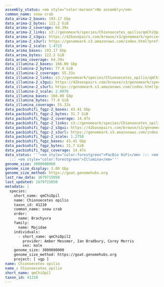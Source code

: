 ```yaml
---
assembly_status: <em style="color:maroon">No assembly</em>
common_name: snow crab
data_arima-2_bases: 193.17 Gbp
data_arima-2_bytes: 122.2 GiB
data_arima-2_coverage: 64.39x
data_arima-2_links: s3://genomeark/species/Chionoecetes_opilio/qmChiOpil2/genomic_data/arima/<br>
data_arima-2_s3gui: https://42basepairs.com/browse/s3/genomeark/species/Chionoecetes_opilio/qmChiOpil2/genomic_data/arima/
data_arima-2_s3url: https://genomeark.s3.amazonaws.com/index.html?prefix=species/Chionoecetes_opilio/qmChiOpil2/genomic_data/arima/
data_arima-2_scale: 1.4725
data_arima_bases: 193.17 Gbp
data_arima_bytes: 122.2 GiB
data_arima_coverage: 64.39x
data_illumina-2_bases: 166.00 Gbp
data_illumina-2_bytes: 77.0 GiB
data_illumina-2_coverage: 55.33x
data_illumina-2_links: s3://genomeark/species/Chionoecetes_opilio/qmChiOpil2/genomic_data/illumina/<br>
data_illumina-2_s3gui: https://42basepairs.com/browse/s3/genomeark/species/Chionoecetes_opilio/qmChiOpil2/genomic_data/illumina/
data_illumina-2_s3url: https://genomeark.s3.amazonaws.com/index.html?prefix=species/Chionoecetes_opilio/qmChiOpil2/genomic_data/illumina/
data_illumina-2_scale: 2.0076
data_illumina_bases: 166.00 Gbp
data_illumina_bytes: 77.0 GiB
data_illumina_coverage: 55.33x
data_pacbiohifi_fqgz-2_bases: 43.41 Gbp
data_pacbiohifi_fqgz-2_bytes: 31.7 GiB
data_pacbiohifi_fqgz-2_coverage: 14.47x
data_pacbiohifi_fqgz-2_links: s3://genomeark/species/Chionoecetes_opilio/qmChiOpil2/genomic_data/pacbio_hifi/<br>
data_pacbiohifi_fqgz-2_s3gui: https://42basepairs.com/browse/s3/genomeark/species/Chionoecetes_opilio/qmChiOpil2/genomic_data/pacbio_hifi/
data_pacbiohifi_fqgz-2_s3url: https://genomeark.s3.amazonaws.com/index.html?prefix=species/Chionoecetes_opilio/qmChiOpil2/genomic_data/pacbio_hifi/
data_pacbiohifi_fqgz-2_scale: 1.2758
data_pacbiohifi_fqgz_bases: 43.41 Gbp
data_pacbiohifi_fqgz_bytes: 31.7 GiB
data_pacbiohifi_fqgz_coverage: 14.47x
data_status: '''<em style="color:forestgreen">PacBio HiFi</em> ::: <em style="color:forestgreen">Arima</em>
  ::: <em style="color:forestgreen">Illumina</em>'''
genome_size: 3000000000
genome_size_display: 3.00 Gbp
genome_size_method: https://goat.genomehubs.org
last_raw_data: 1679715050
last_updated: 1679715050
metadata: |
  species:
    short_name: qmChiOpil
    name: Chionoecetes opilio
    taxon_id: 41210
    common_name: snow crab
    order:
      name: Brachyura
    family:
      name: Majidae
    individuals:
      - short_name: qmChiOpil2
        provider: Amber Messmer, Ian Bradbury, Corey Morris
        sex: male
    genome_size: 3000000000
    genome_size_method: https://goat.genomehubs.org
    project: [ vgp ]
name: Chionoecetes opilio
name_: Chionoecetes_opilio
short_name: qmChiOpil
taxon_id: 41210
---
```

